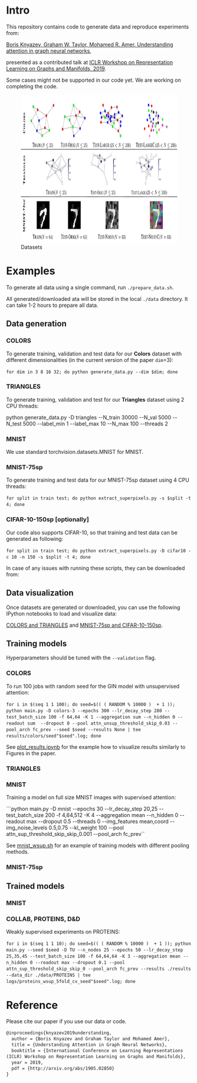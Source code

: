 # Intro

This repository contains code to generate data and reproduce experiments from:

[Boris Knyazev, Graham W. Taylor, Mohamed R. Amer. Understanding attention in graph neural networks](https://arxiv.org/abs/1905.02850),

presented as a contributed talk at [ICLR Workshop on Representation Learning on Graphs and Manifolds, 2019](https://rlgm.github.io/cfp/).

Some cases might not be supported in our code yet. We are working on completing the code.

<figure> <img src="data/datasets.png" height="400"><figcaption>Datasets</figcaption></figure>

# Examples

To generate all data using a single command, run ```./prepare_data.sh```.

All generated/downloaded ata will be stored in the local ```./data``` directory.
It can take 1-2 hours to prepare all data.

## Data generation

### COLORS
To generate training, validation and test data for our **Colors** dataset with different dimensionalities
(in the current version of the paper ```dim```=3):

```for dim in 3 8 16 32; do python generate_data.py --dim $dim; done```

### TRIANGLES

To generate training, validation and test for our **Triangles** dataset using 2 CPU threads:

python generate_data.py -D triangles --N_train 30000 --N_val 5000 --N_test 5000 --label_min 1 --label_max 10 --N_max 100 --threads 2

### MNIST

We use standard torchvision.datasets.MNIST for MNIST.

### MNIST-75sp
To generate training and test data for our MNIST-75sp dataset using 4 CPU threads:

```for split in train test; do python extract_superpixels.py -s $split -t 4; done```

### CIFAR-10-150sp [optionally]
Our code also supports CIFAR-10, so that training and test data can be generated as following:

```for split in train test; do python extract_superpixels.py -D cifar10 -c 10 -n 150 -s $split -t 4; done```

In case of any issues with running these scripts, they can be downloaded from:


## Data visualization
Once datasets are generated or downloaded, you can use the following IPython notebooks to load and visualize data:

[COLORS and TRIANGLES](graphs_visualize.ipynb) and [MNIST-75sp and CIFAR-10-150sp](superpixels_visualize.ipynb).

## Training models

Hyperparameters should be tuned with the ```--validation``` flag.

### COLORS

To run 100 jobs with random seed for the GIN model with unsupervised attention:

```for i in $(seq 1 1 100); do seed=$(( ( RANDOM % 10000 )  + 1 )); python main.py -D colors-3 --epochs 300 --lr_decay_step 280 --test_batch_size 100 -f 64,64 -K 1 --aggregation sum --n_hidden 0 --readout sum  --dropout 0 --pool attn_unsup_threshold_skip_0.03 --pool_arch fc_prev --seed $seed --results None | tee results/colors/seed"$seed".log; done```

See [plot_results.ipynb](plot_results.ipynb) for the example how to visualize results similarly to Figures in the paper.

### TRIANGLES

### MNIST

Training a model on full size MNIST images with supervised attention:

```python main.py -D mnist --epochs 30 --lr_decay_step 20,25 --test_batch_size 200 -f 4,64,512 -K 4 --aggregation mean --n_hidden 0 --readout max --dropout 0.5 --threads 0 --img_features mean,coord --img_noise_levels 0.5,0.75 --kl_weight 100 --pool attn_sup_threshold_skip_skip_0.001 --pool_arch fc_prev``

See [mnist_wsup.sh](mnist_wsup.sh) for an example of training models with different pooling methods.

### MNIST-75sp

## Trained models

### MNIST

### COLLAB, PROTEINS, D&D


Weakly supervised experiments on PROTEINS:

```for i in $(seq 1 1 10); do seed=$(( ( RANDOM % 10000 )  + 1 )); python main.py --seed $seed -D TU --n_nodes 25 --epochs 50 --lr_decay_step 25,35,45 --test_batch_size 100 -f 64,64,64 -K 3 --aggregation mean --n_hidden 0 --readout max --dropout 0.1 --pool attn_sup_threshold_skip_skip_0 --pool_arch fc_prev --results ./results --data_dir ./data/PROTEINS | tee logs/proteins_wsup_5fold_cv_seed"$seed".log; done```

# Reference

Please cite our paper if you use our data or code.

```
@inproceedings{knyazev2019understanding,
  author = {Boris Knyazev and Graham Taylor and Mohamed Amer},
  title = {Understanding Attention in Graph Neural Networks},
  booktitle = {International Conference on Learning Representations (ICLR) Workshop on Representation Learning on Graphs and Manifolds},
  year = 2019,
  pdf = {http://arxiv.org/abs/1905.02850}
}
```
